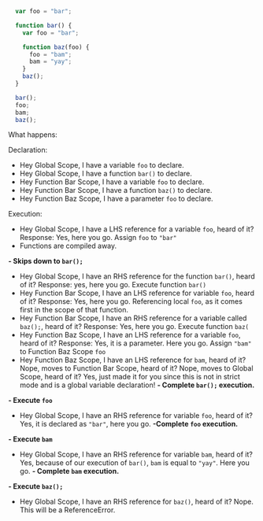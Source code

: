 ```javascript
  var foo = "bar";

  function bar() {
    var foo = "bar";

    function baz(foo) {
      foo = "bam";
      bam = "yay";
    }
    baz();
  }

  bar();
  foo;
  bam;
  baz();
```

What happens:

Declaration:
- Hey Global Scope, I have a variable `foo` to declare.
- Hey Global Scope, I have a function `bar()` to declare.
- Hey Function Bar Scope, I have a variable `foo` to declare.
- Hey Function Bar Scope, I have a function `baz()` to declare.
- Hey Function Baz Scope, I have a parameter `foo` to declare.


Execution:
- Hey Global Scope, I have a LHS reference for a variable `foo`, heard of it? Response: Yes, here you go. Assign `foo` to `"bar"`
- Functions are compiled away.

**- Skips down to `bar();`**
- Hey Global Scope, I have an RHS reference for the function `bar()`, heard of it? Response: yes, here you go. Execute function `bar()`
- Hey Function Bar Scope, I have an LHS reference for variable `foo`, heard of it? Response: Yes, here you go. Referencing local `foo`, as it comes first in the scope of that function.
- Hey Function Bar Scope, I have an RHS reference for a variable called `baz();`, heard of it? Response: Yes, here you go. Execute function `baz(`
- Hey Function Baz Scope, I have an LHS reference for a variable `foo`, heard of it? Response: Yes, it is a parameter. Here you go. Assign `"bam"` to Function Baz Scope `foo`
- Hey Function Baz Scope, I have an LHS reference for `bam`, heard of it? Nope, moves to Function Bar Scope, heard of it? Nope, moves to Global Scope, heard of it? Yes, just made it for you since this is not in strict mode and is a global variable declaration!
**- Complete `bar();` execution.**

**- Execute `foo`**
- Hey Global Scope, I have an RHS reference for variable `foo`, heard of it? Yes, it is declared as `"bar"`, here you go.
**-Complete `foo` execution.**

**- Execute `bam`**
- Hey Global Scope, I have an RHS reference for variable `bam`, heard of it? Yes, because of our execution of `bar()`, `bam` is equal to `"yay"`. Here you go.
**- Complete `bam` execution.**

**- Execute `baz();`**
- Hey Global Scope, I have an RHS reference for `baz()`, heard of it? Nope. This will be a ReferenceError. 